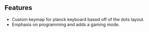 ## Features

- Custom keymap for planck keyboard based off of the dots layout.
- Emphasis on programming and adds a gaming mode.
